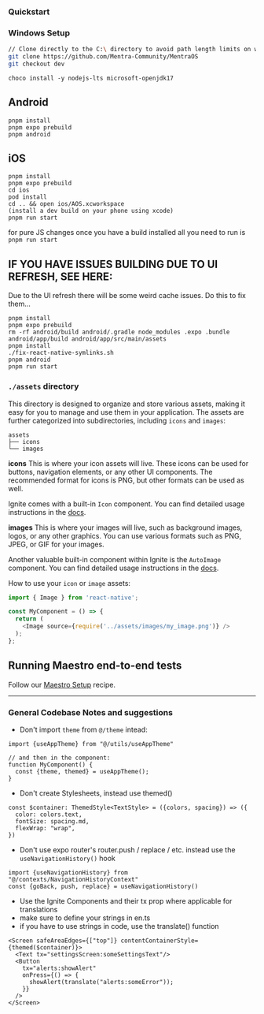### Quickstart


### Windows Setup

```bash
// Clone directly to the C:\ directory to avoid path length limits on windows!
git clone https://github.com/Mentra-Community/MentraOS
git checkout dev
```


```
choco install -y nodejs-lts microsoft-openjdk17
```


## Android
```
pnpm install
pnpm expo prebuild
pnpm android
```

## iOS
```
pnpm install
pnpm expo prebuild
cd ios
pod install
cd .. && open ios/AOS.xcworkspace
(install a dev build on your phone using xcode)
pnpm run start
```

for pure JS changes once you have a build installed all you need to run is
```pnpm run start```

## IF YOU HAVE ISSUES BUILDING DUE TO UI REFRESH, SEE HERE:
Due to the UI refresh there will be some weird cache issues. Do this to fix them...

```
pnpm install
pnpm expo prebuild
rm -rf android/build android/.gradle node_modules .expo .bundle android/app/build android/app/src/main/assets
pnpm install
./fix-react-native-symlinks.sh 
pnpm android
pnpm run start
```

### `./assets` directory

This directory is designed to organize and store various assets, making it easy for you to manage and use them in your application. The assets are further categorized into subdirectories, including `icons` and `images`:

```tree
assets
├── icons
└── images
```

**icons**
This is where your icon assets will live. These icons can be used for buttons, navigation elements, or any other UI components. The recommended format for icons is PNG, but other formats can be used as well.

Ignite comes with a built-in `Icon` component. You can find detailed usage instructions in the [docs](https://github.com/infinitered/ignite/blob/master/docs/boilerplate/app/components/Icon.md).

**images**
This is where your images will live, such as background images, logos, or any other graphics. You can use various formats such as PNG, JPEG, or GIF for your images.

Another valuable built-in component within Ignite is the `AutoImage` component. You can find detailed usage instructions in the [docs](https://github.com/infinitered/ignite/blob/master/docs/Components-AutoImage.md).

How to use your `icon` or `image` assets:

```typescript
import { Image } from 'react-native';

const MyComponent = () => {
  return (
    <Image source={require('../assets/images/my_image.png')} />
  );
};
```

## Running Maestro end-to-end tests

Follow our [Maestro Setup](https://ignitecookbook.com/docs/recipes/MaestroSetup) recipe.


___


### General Codebase Notes and suggestions

- Don't import `theme` from `@/theme` intead:
```tsx
import {useAppTheme} from "@/utils/useAppTheme"

// and then in the component:
function MyComponent() {
  const {theme, themed} = useAppTheme();
}
```

- Don't create Stylesheets, instead use themed(<name-of-style>)
```tsx
const $container: ThemedStyle<TextStyle> = ({colors, spacing}) => ({
  color: colors.text,
  fontSize: spacing.md,
  flexWrap: "wrap",
})
```

- Don't use expo router's router.push / replace / etc. instead use the `useNavigationHistory()` hook
```tsx
import {useNavigationHistory} from "@/contexts/NavigationHistoryContext"
const {goBack, push, replace} = useNavigationHistory()
```

- Use the Ignite Components and their tx prop where applicable for translations
- make sure to define your strings in en.ts
- if you have to use strings in code, use the translate() function
```tsx
<Screen safeAreaEdges={["top"]} contentContainerStyle={themed($container)}>
  <Text tx="settingsScreen:someSettingsText"/>
  <Button
    tx="alerts:showAlert"
    onPress={() => {
      showAlert(translate("alerts:someError"));
    }}
  />
</Screen>
```